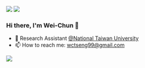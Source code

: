 

[<img src="https://img.shields.io/badge/linkedin-%230077B5.svg?&style=for-the-badge&logo=linkedin&logoColor=white" />](https://www.linkedin.com/in/wctseng)
[<img src="https://img.shields.io/badge/Medium-12100E?style=for-the-badge&logo=medium&logoColor=white" />](https://medium.com/@wctseng99)

### Hi there, I'm Wei-Chun 👋

- 🏢 Research Assistant [@National Taiwan University](https://www.ntu.edu.tw/)
- 📫 How to reach me: wctseng99@gmail.com

![](https://komarev.com/ghpvc/?username=wctseng99)

